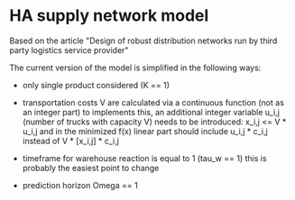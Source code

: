 # HA supply network model
Based on the article "Design of robust distribution networks run by third party logistics service provider"

The current version of the model is simplified in the following ways:
  - only single product considered (K == 1)

  - transportation costs V are calculated via a continuous function (not as an integer part)
    to implements this, an additional integer variable u_i,j (number of trucks with capacity V) needs to be introduced:
      x_i,j <= V * u_i,j
      and in the minimized f(x) linear part should include u_i,j * c_i,j instead of V * [x_i,j] * c_i,j

  - timeframe for warehouse reaction is equal to 1 (tau_w == 1)
    this is probably the easiest point to change
  
  - prediction horizon Omega == 1

